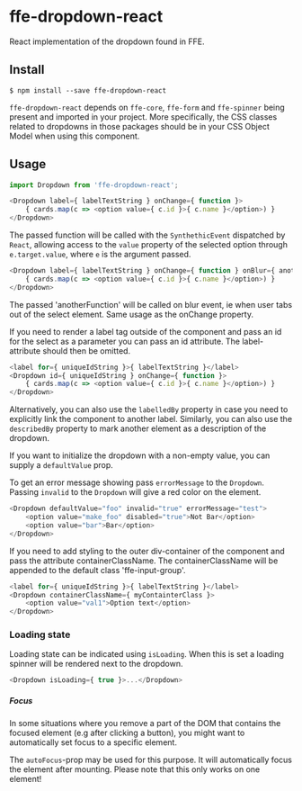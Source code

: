 # ffe-dropdown-react

React implementation of the dropdown found in FFE.

## Install

```
$ npm install --save ffe-dropdown-react
```

`ffe-dropdown-react` depends on `ffe-core`, `ffe-form` and `ffe-spinner` being present and imported in your project.
More specifically, the CSS classes related to dropdowns in those packages should be in your CSS Object Model when using this component.

## Usage

```javascript
import Dropdown from 'ffe-dropdown-react';
```

```javascript
<Dropdown label={ labelTextString } onChange={ function }>
    { cards.map(c => <option value={ c.id }>{ c.name }</option>) }
</Dropdown>
```

The passed function will be called with the `SynthethicEvent` dispatched by `React`,
allowing access to the `value` property of the selected option through `e.target.value`, where `e` is the argument passed.

```javascript
<Dropdown label={ labelTextString } onChange={ function } onBlur={ anotherFunction }>
    { cards.map(c => <option value={ c.id }>{ c.name }</option>) }
</Dropdown>
```

The passed 'anotherFunction' will be called on blur event, ie when user tabs out of the select element. Same usage as the onChange property.


If you need to render a label tag outside of the component and pass an id for the select as a parameter you can pass an id attribute.
The label-attribute should then be omitted.

```javascript
<label for={ uniqueIdString }>{ labelTextString }</label>
<Dropdown id={ uniqueIdString } onChange={ function }>
    { cards.map(c => <option value={ c.id }>{ c.name }</option>) }
</Dropdown>
```

Alternatively, you can also use the `labelledBy` property in case you need to explicitly link the component to another label.
Similarly, you can also use the `describedBy` property to mark another element as a description of the dropdown.

If you want to initialize the dropdown with a non-empty value, you can supply a `defaultValue` prop.

To get an error message showing pass `errorMessage` to the `Dropdown`.
Passing `invalid` to the `Dropdown` will give a red color on the element.

```javascript
<Dropdown defaultValue="foo" invalid="true" errorMessage="test">
    <option value="make_foo" disabled="true">Not Bar</option>
    <option value="bar">Bar</option>
</Dropdown>
```

If you need to add styling to the outer div-container of the component and pass the attribute containerClassName.
The containerClassName will be appended to the default class 'ffe-input-group'.

```javascript
<label for={ uniqueIdString }>{ labelTextString }</label>
<Dropdown containerClassName={ myContainterClass }>
    <option value="val1">Option text</option>
</Dropdown>
```

### Loading state

Loading state can be indicated using `isLoading`. When this is set a loading spinner will be rendered next to the dropdown.

```javascript
<Dropdown isLoading={ true }>...</Dropdown>
```

##### Focus
In some situations where you remove a part of the DOM that contains the focused element (e.g after clicking a button), you might want to automatically set focus to a specific element.

The `autoFocus`-prop may be used for this purpose. It will automatically focus the element after mounting. Please note that this only works on one element!

